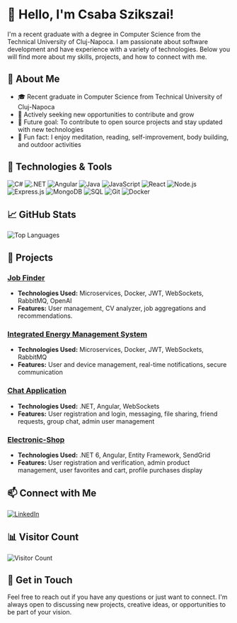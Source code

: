# 👋 Hello, I'm Csaba Szikszai!

I'm a recent graduate with a degree in Computer Science from the Technical University of Cluj-Napoca. I am passionate about software development and have experience with a variety of technologies. Below you will find more about my skills, projects, and how to connect with me.

## 🚀 About Me
- 🎓 Recent graduate in Computer Science from Technical University of Cluj-Napoca
- 💼 Actively seeking new opportunities to contribute and grow
- 🎯 Future goal: To contribute to open source projects and stay updated with new technologies
- 🎉 Fun fact: I enjoy meditation, reading, self-improvement, body building, and outdoor activities

## 🔧 Technologies & Tools

![C#](https://img.shields.io/badge/C%23-239120?style=for-the-badge&logo=c-sharp&logoColor=white)
![.NET](https://img.shields.io/badge/.NET-512BD4?style=for-the-badge&logo=dot-net&logoColor=white)
![Angular](https://img.shields.io/badge/Angular-DD0031?style=for-the-badge&logo=angular&logoColor=white)
![Java](https://img.shields.io/badge/Java-ED8B00?style=for-the-badge&logo=java&logoColor=white)
![JavaScript](https://img.shields.io/badge/JavaScript-F7DF1E?style=for-the-badge&logo=javascript&logoColor=black)
![React](https://img.shields.io/badge/React-61DAFB?style=for-the-badge&logo=react&logoColor=black)
![Node.js](https://img.shields.io/badge/Node.js-339933?style=for-the-badge&logo=node.js&logoColor=white)
![Express.js](https://img.shields.io/badge/Express.js-000000?style=for-the-badge&logo=express&logoColor=white)
![MongoDB](https://img.shields.io/badge/MongoDB-47A248?style=for-the-badge&logo=mongodb&logoColor=white)
![SQL](https://img.shields.io/badge/SQL-CC2927?style=for-the-badge&logo=microsoft-sql-server&logoColor=white)
![Git](https://img.shields.io/badge/Git-F05032?style=for-the-badge&logo=git&logoColor=white)
![Docker](https://img.shields.io/badge/Docker-2496ED?style=for-the-badge&logo=docker&logoColor=white)

## 📈 GitHub Stats

![Top Languages](https://github-readme-stats.vercel.app/api/top-langs/?username=SzCsaba01&layout=compact&theme=radical)

## 💼 Projects

### [Job Finder](https://github.com/SzCsaba01/JobFinder-FrontEnd)
- **Technologies Used:** Microservices, Docker, JWT, WebSockets, RabbitMQ, OpenAI
- **Features:** User management, CV analyzer, job aggregations and recommendations.

### [Integrated Energy Management System](https://github.com/SzCsaba01/Energy-Management-System)
- **Technologies Used:** Microservices, Docker, JWT, WebSockets, RabbitMQ
- **Features:** User and device management, real-time notifications, secure communication

### [Chat Application](https://github.com/SzCsaba01/ChatApplication-BackEnd)
- **Technologies Used:** .NET, Angular, WebSockets
- **Features:** User registration and login, messaging, file sharing, friend requests, group chat, admin user management


### [Electronic-Shop](https://github.com/SzCsaba01/Electronic-Shop)
- **Technologies Used:** .NET 6, Angular, Entity Framework, SendGrid
- **Features:** User registration and verification, admin product management, user favorites and cart, profile purchases display


## 📫 Connect with Me

[![LinkedIn](https://img.shields.io/badge/LinkedIn-0077B5?style=for-the-badge&logo=linkedin&logoColor=white)](https://www.linkedin.com/in/szcsaba01/)

## 📊 Visitor Count
![Visitor Count](https://komarev.com/ghpvc/?username=SzCsaba01&color=brightgreen&style=flat)

## 💬 Get in Touch
Feel free to reach out if you have any questions or just want to connect. I'm always open to discussing new projects, creative ideas, or opportunities to be part of your vision.

